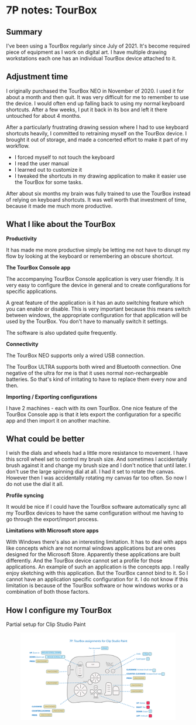 # 7P notes: TourBox

## Summary

I've been using a TourBox regularly since July of 2021. It's become required piece of equipment as I work on digital art. I have multiple drawing workstations each one has an individual TourBox device attached to it.

## Adjustment time

I originally purchased the TourBox NEO in November of 2020. I used it for about a month and then quit. It was very difficult for me to remember to use the device. I would often end up falling back to using my normal keyboard shortcuts. After a few weeks, I put it back in its box and left it there untouched for about 4 months.

After a particularly frustrating drawing session where I had to use keyboard shortcuts heavily, I committed to retraining myself on the TourBox device. I brought it out of storage, and made a concerted effort to make it part of my workflow.

* I forced myself to not touch the keyboard
* I read the user manual
* I learned out to customize it
* I tweaked the shortcuts in my drawing application to make it easier use the TourBox for some tasks.

After about six months my brain was fully trained to use the TourBox instead of relying on keyboard shortcuts. It was well worth that investment of time, because it made me much more productive.

## What I like about the TourBox

**Productivity**

It has made me more productive simply be letting me not have to disrupt my flow by looking at the keyboard or remembering an obscure shortcut.

**The TourBox Console app**

The accompanying TourBox Console application is very user friendly. It is very easy to configure the device in general and to create configurations for specific applications.&#x20;

A great feature of the application is it has an auto switching feature which you can enable or disable. This is very important because this means switch between windows, the appropriate configuration for that application will be used by the TourBox. You don't have to manually switch it settings.

The software is also updated quite frequently.

**Connectivity**

The TourBox NEO supports only a wired USB connection.&#x20;

The TourBox ULTRA supports both wired and Bluetooth connection. One negative of the ultra for me is that it uses normal non-rechargeable batteries. So that's kind of irritating to have to replace them every now and then.

**Importing / Exporting configurations**

I have 2 machines - each with its own TourBox. One nice feature of the TourBox Console app is that it lets export the configuration for a specific app and then import it on another machine.&#x20;

## What could be better

I wish the dials and wheels had a little more resistance to movement. I have this scroll wheel set to control my brush size. And sometimes I accidentally brush against it and change my brush size and I don't notice that until later. I don't use the large spinning dial at all. I had it set to rotate the canvas. However then I was accidentally rotating my canvas far too often. So now I do not use the dial it all.

**Profile syncing**

It would be nice if I could have the TourBox software automatically sync all my TourBox devices to have the same configuration without me having to go through the export/import process.

**Limitations with Microsoft store apps**

With Windows there's also an interesting limitation. It has to deal with apps like concepts which are not normal windows applications but are ones designed for the Microsoft Store. Apparently these applications are built differently. And the TourBox device cannot set a profile for those applications. An example of such an application is the concepts app. I really enjoy sketching with this application. But the TourBox cannot bind to it. So I cannot have an application specific configuration for it. I do not know if this limitation is because of the TourBox software or how windows works or a combination of both those factors.

## How I configure my TourBox

Partial setup for Clip Studio Paint

<figure><img src="../../.gitbook/assets/image.png" alt=""><figcaption></figcaption></figure>

